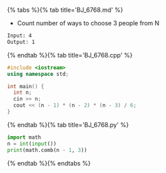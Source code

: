 {% tabs %}{% tab title='BJ_6768.md' %}

* Count number of ways to choose 3 people from N

```txt
Input: 4
Output: 1
```

{% endtab %}{% tab title='BJ_6768.cpp' %}

```cpp
#include <iostream>
using namespace std;

int main() {
  int n;
  cin >> n;
  cout << (n - 1) * (n - 2) * (n - 3) / 6;
}
```

{% endtab %}{% tab title='BJ_6768.py' %}

```py
import math
n = int(input())
print(math.comb(n - 1, 3))
```

{% endtab %}{% endtabs %}
